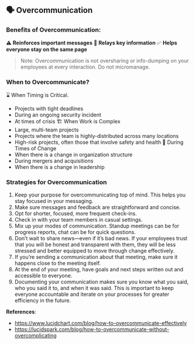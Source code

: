 ## 🗣️ Overcommunication

### Benefits of Overcommunication:

⚠️  **Reinforces important messages**
🔑 **Relays key information**
✅ **Helps everyone stay on the same page**
> Note: Overcommunication is not oversharing or info-dumping on your employees at every interaction. Do not micromanage.

### When to Overcommunicate?

⌛ When Timing is Critical.
  * Projects with tight deadlines
  * During an ongoing security incident
  * At times of crisis
🏗️ When Work is Complex
  * Large, multi-team projects
  * Projects where the team is highly-distributed across many locations
  * High-risk projects, often those that involve safety and health
🌊 During Times of Change  
  * When there is a change in organization structure
  * During mergers and acquisitions
  * When there is a change in leadership

### Strategies for Overcommunication

1. Keep your purpose for overcommunicating top of mind. This helps you stay focused in your messaging.
2. Make sure messages and feedback are straightforward and concise. 
3. Opt for shorter, focused, more frequent check-ins. 
4. Check in with your team members in casual settings. 
5. Mix up your modes of communication. Standup meetings can be for progress reports, chat can be for quick questions.
6. Don’t wait to share news—even if it’s bad news. If your employees trust that you will be honest and transparent with them, they will be less stressed and better equipped to move through change effectively.
7. If you’re sending a communication about that meeting, make sure it happens close to the meeting itself.
8. At the end of your meeting, have goals and next steps written out and accessible to everyone.
9. Documenting your communication makes sure you know what you said, who you said it to, and when it was said. This is important to keep everyone accountable and iterate on your processes for greater efficiency in the future.

**References**:  
- https://www.lucidchart.com/blog/how-to-overcommunicate-effectively
- https://lucidspark.com/blog/how-to-overcommunicate-without-overcomplicating